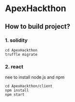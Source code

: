 # ApexHackthon

## How to build project?
### 1. solidity
```
cd ApexHackthon
truffle migrate   
```
### 2. react
nee to install node.js and npm 
```
cd ApexHackthon/client
npm install
npm start
```


